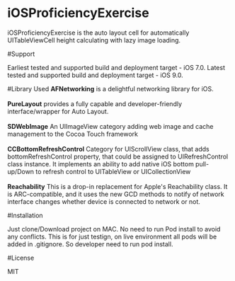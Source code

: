 # iOSProficiencyExercise

iOSProficiencyExercise is the auto layout cell for automatically UITableViewCell height calculating with lazy image loading.

#Support

Earliest tested and supported build and deployment target - iOS 7.0. Latest tested and supported build and deployment target - iOS 9.0.

#Library Used
<b>AFNetworking</b> is a delightful networking library for iOS.<br><br>
<b>PureLayout</b> provides a fully capable and developer-friendly interface/wrapper for Auto Layout.<br><br>
<b>SDWebImage</b> An UIImageView category adding web image and cache management to the Cocoa Touch framework<br><br>
<b>CCBottomRefreshControl</b> Category for UIScrollView class, that adds bottomRefreshControl property, that could be assigned to UIRefreshControl class instance. It implements an ability to add native iOS bottom pull-up/Down to refresh control to UITableView or UICollectionView<br><br>
<b>Reachability</b> This is a drop-in replacement for Apple's Reachability class. It is ARC-compatible, and it uses the new GCD methods to notify of network interface changes whether device is connected to network or not.

#Installation

Just clone/Download project on MAC. No need to run Pod install to avoid any conflicts. This is for just testign, on live environment all pods will be added in .gitignore. So developer need to run pod install.

#License

MIT
